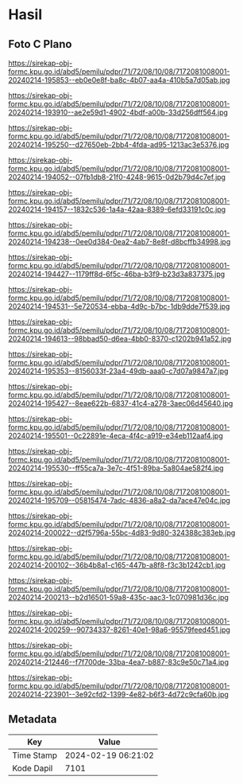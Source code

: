 # Hasil

## Foto C Plano

https://sirekap-obj-formc.kpu.go.id/abd5/pemilu/pdpr/71/72/08/10/08/7172081008001-20240214-195853--eb0e0e8f-ba8c-4b07-aa4a-410b5a7d05ab.jpg

https://sirekap-obj-formc.kpu.go.id/abd5/pemilu/pdpr/71/72/08/10/08/7172081008001-20240214-193910--ae2e59d1-4902-4bdf-a00b-33d256dff564.jpg

https://sirekap-obj-formc.kpu.go.id/abd5/pemilu/pdpr/71/72/08/10/08/7172081008001-20240214-195250--d27650eb-2bb4-4fda-ad95-1213ac3e5376.jpg

https://sirekap-obj-formc.kpu.go.id/abd5/pemilu/pdpr/71/72/08/10/08/7172081008001-20240214-194052--07fb1db8-21f0-4248-9615-0d2b79d4c7ef.jpg

https://sirekap-obj-formc.kpu.go.id/abd5/pemilu/pdpr/71/72/08/10/08/7172081008001-20240214-194157--1832c536-1a4a-42aa-8389-6efd33191c0c.jpg

https://sirekap-obj-formc.kpu.go.id/abd5/pemilu/pdpr/71/72/08/10/08/7172081008001-20240214-194238--0ee0d384-0ea2-4ab7-8e8f-d8bcffb34998.jpg

https://sirekap-obj-formc.kpu.go.id/abd5/pemilu/pdpr/71/72/08/10/08/7172081008001-20240214-194427--1179ff8d-6f5c-46ba-b3f9-b23d3a837375.jpg

https://sirekap-obj-formc.kpu.go.id/abd5/pemilu/pdpr/71/72/08/10/08/7172081008001-20240214-194531--5e720534-ebba-4d9c-b7bc-1db9dde7f539.jpg

https://sirekap-obj-formc.kpu.go.id/abd5/pemilu/pdpr/71/72/08/10/08/7172081008001-20240214-194613--98bbad50-d6ea-4bb0-8370-c1202b941a52.jpg

https://sirekap-obj-formc.kpu.go.id/abd5/pemilu/pdpr/71/72/08/10/08/7172081008001-20240214-195353--8156033f-23a4-49db-aaa0-c7d07a9847a7.jpg

https://sirekap-obj-formc.kpu.go.id/abd5/pemilu/pdpr/71/72/08/10/08/7172081008001-20240214-195427--8eae622b-6837-41c4-a278-3aec06d45640.jpg

https://sirekap-obj-formc.kpu.go.id/abd5/pemilu/pdpr/71/72/08/10/08/7172081008001-20240214-195501--0c22891e-4eca-4f4c-a919-e34eb112aaf4.jpg

https://sirekap-obj-formc.kpu.go.id/abd5/pemilu/pdpr/71/72/08/10/08/7172081008001-20240214-195530--ff55ca7a-3e7c-4f51-89ba-5a804ae582f4.jpg

https://sirekap-obj-formc.kpu.go.id/abd5/pemilu/pdpr/71/72/08/10/08/7172081008001-20240214-195709--05815474-7adc-4836-a8a2-da7ace47e04c.jpg

https://sirekap-obj-formc.kpu.go.id/abd5/pemilu/pdpr/71/72/08/10/08/7172081008001-20240214-200022--d2f5796a-55bc-4d83-9d80-324388c383eb.jpg

https://sirekap-obj-formc.kpu.go.id/abd5/pemilu/pdpr/71/72/08/10/08/7172081008001-20240214-200102--36b4b8a1-c165-447b-a8f8-f3c3b1242cb1.jpg

https://sirekap-obj-formc.kpu.go.id/abd5/pemilu/pdpr/71/72/08/10/08/7172081008001-20240214-200213--b2d16501-59a8-435c-aac3-1c070981d36c.jpg

https://sirekap-obj-formc.kpu.go.id/abd5/pemilu/pdpr/71/72/08/10/08/7172081008001-20240214-200259--90734337-8261-40e1-98a6-95579feed451.jpg

https://sirekap-obj-formc.kpu.go.id/abd5/pemilu/pdpr/71/72/08/10/08/7172081008001-20240214-212446--f7f700de-33ba-4ea7-b887-83c9e50c71a4.jpg

https://sirekap-obj-formc.kpu.go.id/abd5/pemilu/pdpr/71/72/08/10/08/7172081008001-20240214-223901--3e92cfd2-1399-4e82-b6f3-4d72c9cfa60b.jpg


## Metadata

| Key        | Value               |
| ---------- | ------------------- |
| Time Stamp | 2024-02-19 06:21:02 |
| Kode Dapil | 7101                |



